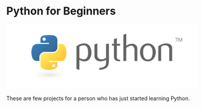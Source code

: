 # Python for Beginners

![Image description](python.png)

These are few projects for a person who has just started learning Python.
